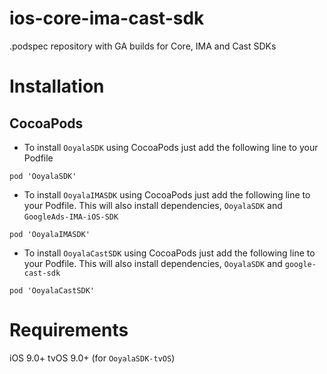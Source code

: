 # ios-core-ima-cast-sdk

.podspec repository with GA builds for Core, IMA and Cast SDKs

# Installation
## CocoaPods
* To install `OoyalaSDK` using CocoaPods just add the following line to your Podfile
```
pod 'OoyalaSDK'
```

* To install `OoyalaIMASDK` using CocoaPods just add the following line to your Podfile. This will also install dependencies, `OoyalaSDK` and `GoogleAds-IMA-iOS-SDK` 
```
pod 'OoyalaIMASDK'
```

* To install `OoyalaCastSDK` using CocoaPods just add the following line to your Podfile. This will also install dependencies, `OoyalaSDK` and `google-cast-sdk` 
```
pod 'OoyalaCastSDK'
```

# Requirements
iOS 9.0+
tvOS 9.0+ (for `OoyalaSDK-tvOS`)
